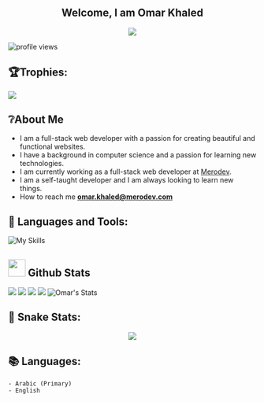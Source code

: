 <h2 align="center">Welcome, I am Omar Khaled</h2>
<p align="center">
<a href="https://github.com/DenverCoder1/readme-typing-svg"><img src="https://readme-typing-svg.herokuapp.com?lines=Full-stack+Web+Developer;Laravel+Developer;React+Developer;PHP+Developer;Typescript+Developer;Javascript+Developer&center=true&width=380&height=45"></a>
</p>

![profile views](https://komarev.com/ghpvc/?username=omarwebdev&style=for-the-badge)


## 🏆Trophies:
![](https://github-profile-trophy.vercel.app/?username=OmarWebDev&theme=nord&no-frame=false&no-bg=false&margin-w=6)

## ❔About Me

- I am a full-stack web developer with a passion for creating beautiful and functional websites.
- I have a background in computer science and a passion for learning new technologies.
- I am currently working as a full-stack web developer at [Merodev](https://merodev.com).
- I am a self-taught developer and I am always looking to learn new things.
- How to reach me **omar.khaled@merodev.com**

## 🎈 Languages and Tools:
![My Skills](https://skillicons.dev/icons?i=html,css,bootstrap,tailwind,vue,react,materialui,sass,js,ts,php,laravel,mysql,redux,bash,git,github,netlify,idea,vscode)

<h2> <img src = "https://i.pinimg.com/originals/65/c4/f4/65c4f452571be1261e9c623f7da488ac.gif" width ="35"> Github Stats </h2>

![](http://github-profile-summary-cards.vercel.app/api/cards/profile-details?username=OmarWebDev&theme=github_dark)
![](http://github-profile-summary-cards.vercel.app/api/cards/repos-per-language?username=OmarWebDev&theme=github_dark)
![](http://github-profile-summary-cards.vercel.app/api/cards/most-commit-language?username=OmarWebDev&theme=github_dark)
![](http://github-profile-summary-cards.vercel.app/api/cards/productive-time?username=OmarWebDev&theme=github_dark&utcOffset=8)
![Omar's Stats](https://github-readme-stats.vercel.app/api?username=OmarWebDev&show_icons=true&theme=github_dark)

## 🐍 Snake Stats:
<div align="center">
	<img src="https://cdn.jsdelivr.net/gh/holic-x/holic-x/assets/github-contribution-grid-snake.svg"/>
</div>

## 📚 Languages:

    - Arabic (Primary)
    - English
